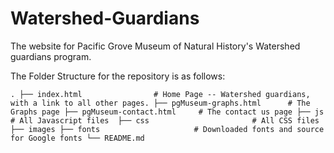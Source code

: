 # Watershed-Guardians
The website for Pacific Grove Museum of Natural History's Watershed guardians program.

The Folder Structure for the repository is as follows: 


`
.
├── index.html                # Home Page -- Watershed guardians, with a link to all other pages.
├── pgMuseum-graphs.html      # The Graphs page
├── pgMuseum-contact.html     # The contact us page
├── js                        # All Javascript files 
├── css                       # All CSS files
├── images
├── fonts                     # Downloaded fonts and source for Google fonts
└── README.md
`
